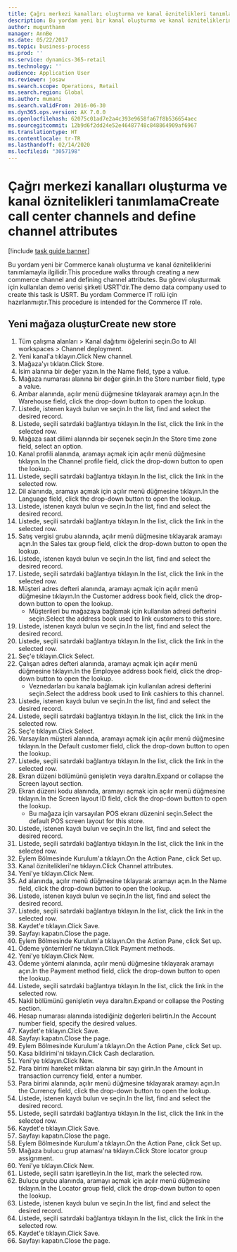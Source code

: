 ```yaml
---
title: Çağrı merkezi kanalları oluşturma ve kanal öznitelikleri tanımlama
description: Bu yordam yeni bir kanal oluşturma ve kanal özniteliklerini tanımlamayla ilgilidir.
author: mugunthanm
manager: AnnBe
ms.date: 05/22/2017
ms.topic: business-process
ms.prod: ''
ms.service: dynamics-365-retail
ms.technology: ''
audience: Application User
ms.reviewer: josaw
ms.search.scope: Operations, Retail
ms.search.region: Global
ms.author: mumani
ms.search.validFrom: 2016-06-30
ms.dyn365.ops.version: AX 7.0.0
ms.openlocfilehash: 62075c01ad7e2a4c393e9658fa67f8b536654aec
ms.sourcegitcommit: 12b9d6f2dd24e52e46487748c848864909af6967
ms.translationtype: HT
ms.contentlocale: tr-TR
ms.lasthandoff: 02/14/2020
ms.locfileid: "3057198"
---
```

# <a name="create-call-center-channels-and-define-channel-attributes"></a><span data-ttu-id="58910-103">Çağrı merkezi kanalları oluşturma ve kanal öznitelikleri tanımlama</span><span class="sxs-lookup"><span data-stu-id="58910-103">Create call center channels and define channel attributes</span></span>

[!include [task guide banner](../includes/task-guide-banner.md)]

<span data-ttu-id="58910-104">Bu yordam yeni bir Commerce kanalı oluşturma ve kanal özniteliklerini tanımlamayla ilgilidir.</span><span class="sxs-lookup"><span data-stu-id="58910-104">This procedure walks through creating a new commerce channel and defining channel attributes.</span></span> <span data-ttu-id="58910-105">Bu görevi oluşturmak için kullanılan demo verisi şirketi USRT'dir.</span><span class="sxs-lookup"><span data-stu-id="58910-105">The demo data company used to create this task is USRT.</span></span> <span data-ttu-id="58910-106">Bu yordam Commerce IT rolü için hazırlanmıştır.</span><span class="sxs-lookup"><span data-stu-id="58910-106">This procedure is intended for the Commerce IT role.</span></span>


## <a name="create-new-store"></a><span data-ttu-id="58910-107">Yeni mağaza oluştur</span><span class="sxs-lookup"><span data-stu-id="58910-107">Create new store</span></span>
1. <span data-ttu-id="58910-108">Tüm çalışma alanları > Kanal dağıtımı öğelerini seçin.</span><span class="sxs-lookup"><span data-stu-id="58910-108">Go to All workspaces > Channel deployment.</span></span>
2. <span data-ttu-id="58910-109">Yeni kanal'a tıklayın.</span><span class="sxs-lookup"><span data-stu-id="58910-109">Click New channel.</span></span>
3. <span data-ttu-id="58910-110">Mağaza'yı tıklatın.</span><span class="sxs-lookup"><span data-stu-id="58910-110">Click Store.</span></span>
4. <span data-ttu-id="58910-111">İsim alanına bir değer yazın.</span><span class="sxs-lookup"><span data-stu-id="58910-111">In the Name field, type a value.</span></span>
5. <span data-ttu-id="58910-112">Mağaza numarası alanına bir değer girin.</span><span class="sxs-lookup"><span data-stu-id="58910-112">In the Store number field, type a value.</span></span>
6. <span data-ttu-id="58910-113">Ambar alanında, açılır menü düğmesine tıklayarak aramayı açın.</span><span class="sxs-lookup"><span data-stu-id="58910-113">In the Warehouse field, click the drop-down button to open the lookup.</span></span>
7. <span data-ttu-id="58910-114">Listede, istenen kaydı bulun ve seçin.</span><span class="sxs-lookup"><span data-stu-id="58910-114">In the list, find and select the desired record.</span></span>
8. <span data-ttu-id="58910-115">Listede, seçili satırdaki bağlantıya tıklayın.</span><span class="sxs-lookup"><span data-stu-id="58910-115">In the list, click the link in the selected row.</span></span>
9. <span data-ttu-id="58910-116">Mağaza saat dilimi alanında bir seçenek seçin.</span><span class="sxs-lookup"><span data-stu-id="58910-116">In the Store time zone field, select an option.</span></span>
10. <span data-ttu-id="58910-117">Kanal profili alanında, aramayı açmak için açılır menü düğmesine tıklayın.</span><span class="sxs-lookup"><span data-stu-id="58910-117">In the Channel profile field, click the drop-down button to open the lookup.</span></span>
11. <span data-ttu-id="58910-118">Listede, seçili satırdaki bağlantıya tıklayın.</span><span class="sxs-lookup"><span data-stu-id="58910-118">In the list, click the link in the selected row.</span></span>
12. <span data-ttu-id="58910-119">Dil alanında, aramayı açmak için açılır menü düğmesine tıklayın.</span><span class="sxs-lookup"><span data-stu-id="58910-119">In the Language field, click the drop-down button to open the lookup.</span></span>
13. <span data-ttu-id="58910-120">Listede, istenen kaydı bulun ve seçin.</span><span class="sxs-lookup"><span data-stu-id="58910-120">In the list, find and select the desired record.</span></span>
14. <span data-ttu-id="58910-121">Listede, seçili satırdaki bağlantıya tıklayın.</span><span class="sxs-lookup"><span data-stu-id="58910-121">In the list, click the link in the selected row.</span></span>
15. <span data-ttu-id="58910-122">Satış vergisi grubu alanında, açılır menü düğmesine tıklayarak aramayı açın.</span><span class="sxs-lookup"><span data-stu-id="58910-122">In the Sales tax group field, click the drop-down button to open the lookup.</span></span>
16. <span data-ttu-id="58910-123">Listede, istenen kaydı bulun ve seçin.</span><span class="sxs-lookup"><span data-stu-id="58910-123">In the list, find and select the desired record.</span></span>
17. <span data-ttu-id="58910-124">Listede, seçili satırdaki bağlantıya tıklayın.</span><span class="sxs-lookup"><span data-stu-id="58910-124">In the list, click the link in the selected row.</span></span>
18. <span data-ttu-id="58910-125">Müşteri adres defteri alanında, aramayı açmak için açılır menü düğmesine tıklayın.</span><span class="sxs-lookup"><span data-stu-id="58910-125">In the Customer address book field, click the drop-down button to open the lookup.</span></span>
    * <span data-ttu-id="58910-126">Müşterileri bu mağazaya bağlamak için kullanılan adresi defterini seçin.</span><span class="sxs-lookup"><span data-stu-id="58910-126">Select the address book used to link customers to this store.</span></span>  
19. <span data-ttu-id="58910-127">Listede, istenen kaydı bulun ve seçin.</span><span class="sxs-lookup"><span data-stu-id="58910-127">In the list, find and select the desired record.</span></span>
20. <span data-ttu-id="58910-128">Listede, seçili satırdaki bağlantıya tıklayın.</span><span class="sxs-lookup"><span data-stu-id="58910-128">In the list, click the link in the selected row.</span></span>
21. <span data-ttu-id="58910-129">Seç'e tıklayın.</span><span class="sxs-lookup"><span data-stu-id="58910-129">Click Select.</span></span>
22. <span data-ttu-id="58910-130">Çalışan adres defteri alanında, aramayı açmak için açılır menü düğmesine tıklayın.</span><span class="sxs-lookup"><span data-stu-id="58910-130">In the Employee address book field, click the drop-down button to open the lookup.</span></span>
    * <span data-ttu-id="58910-131">Veznedarları bu kanala bağlamak için kullanılan adresi defterini seçin.</span><span class="sxs-lookup"><span data-stu-id="58910-131">Select the address book used to link cashiers to this channel.</span></span>  
23. <span data-ttu-id="58910-132">Listede, istenen kaydı bulun ve seçin.</span><span class="sxs-lookup"><span data-stu-id="58910-132">In the list, find and select the desired record.</span></span>
24. <span data-ttu-id="58910-133">Listede, seçili satırdaki bağlantıya tıklayın.</span><span class="sxs-lookup"><span data-stu-id="58910-133">In the list, click the link in the selected row.</span></span>
25. <span data-ttu-id="58910-134">Seç'e tıklayın.</span><span class="sxs-lookup"><span data-stu-id="58910-134">Click Select.</span></span>
26. <span data-ttu-id="58910-135">Varsayılan müşteri alanında, aramayı açmak için açılır menü düğmesine tıklayın.</span><span class="sxs-lookup"><span data-stu-id="58910-135">In the Default customer field, click the drop-down button to open the lookup.</span></span>
27. <span data-ttu-id="58910-136">Listede, seçili satırdaki bağlantıya tıklayın.</span><span class="sxs-lookup"><span data-stu-id="58910-136">In the list, click the link in the selected row.</span></span>
28. <span data-ttu-id="58910-137">Ekran düzeni bölümünü genişletin veya daraltın.</span><span class="sxs-lookup"><span data-stu-id="58910-137">Expand or collapse the Screen layout section.</span></span>
29. <span data-ttu-id="58910-138">Ekran düzeni kodu alanında, aramayı açmak için açılır menü düğmesine tıklayın.</span><span class="sxs-lookup"><span data-stu-id="58910-138">In the Screen layout ID field, click the drop-down button to open the lookup.</span></span>
    * <span data-ttu-id="58910-139">Bu mağaza için varsayılan POS ekranı düzenini seçin.</span><span class="sxs-lookup"><span data-stu-id="58910-139">Select the default POS screen layout for this store.</span></span>  
30. <span data-ttu-id="58910-140">Listede, istenen kaydı bulun ve seçin.</span><span class="sxs-lookup"><span data-stu-id="58910-140">In the list, find and select the desired record.</span></span>
31. <span data-ttu-id="58910-141">Listede, seçili satırdaki bağlantıya tıklayın.</span><span class="sxs-lookup"><span data-stu-id="58910-141">In the list, click the link in the selected row.</span></span>
32. <span data-ttu-id="58910-142">Eylem Bölmesinde Kurulum'a tıklayın.</span><span class="sxs-lookup"><span data-stu-id="58910-142">On the Action Pane, click Set up.</span></span>
33. <span data-ttu-id="58910-143">Kanal öznitelikleri'ne tıklayın.</span><span class="sxs-lookup"><span data-stu-id="58910-143">Click Channel attributes.</span></span>
34. <span data-ttu-id="58910-144">Yeni'ye tıklayın.</span><span class="sxs-lookup"><span data-stu-id="58910-144">Click New.</span></span>
35. <span data-ttu-id="58910-145">Ad alanında, açılır menü düğmesine tıklayarak aramayı açın.</span><span class="sxs-lookup"><span data-stu-id="58910-145">In the Name field, click the drop-down button to open the lookup.</span></span>
36. <span data-ttu-id="58910-146">Listede, istenen kaydı bulun ve seçin.</span><span class="sxs-lookup"><span data-stu-id="58910-146">In the list, find and select the desired record.</span></span>
37. <span data-ttu-id="58910-147">Listede, seçili satırdaki bağlantıya tıklayın.</span><span class="sxs-lookup"><span data-stu-id="58910-147">In the list, click the link in the selected row.</span></span>
38. <span data-ttu-id="58910-148">Kaydet'e tıklayın.</span><span class="sxs-lookup"><span data-stu-id="58910-148">Click Save.</span></span>
39. <span data-ttu-id="58910-149">Sayfayı kapatın.</span><span class="sxs-lookup"><span data-stu-id="58910-149">Close the page.</span></span>
40. <span data-ttu-id="58910-150">Eylem Bölmesinde Kurulum'a tıklayın.</span><span class="sxs-lookup"><span data-stu-id="58910-150">On the Action Pane, click Set up.</span></span>
41. <span data-ttu-id="58910-151">Ödeme yöntemleri'ne tıklayın.</span><span class="sxs-lookup"><span data-stu-id="58910-151">Click Payment methods.</span></span>
42. <span data-ttu-id="58910-152">Yeni'ye tıklayın.</span><span class="sxs-lookup"><span data-stu-id="58910-152">Click New.</span></span>
43. <span data-ttu-id="58910-153">Ödeme yöntemi alanında, açılır menü düğmesine tıklayarak aramayı açın.</span><span class="sxs-lookup"><span data-stu-id="58910-153">In the Payment method field, click the drop-down button to open the lookup.</span></span>
44. <span data-ttu-id="58910-154">Listede, seçili satırdaki bağlantıya tıklayın.</span><span class="sxs-lookup"><span data-stu-id="58910-154">In the list, click the link in the selected row.</span></span>
45. <span data-ttu-id="58910-155">Nakil bölümünü genişletin veya daraltın.</span><span class="sxs-lookup"><span data-stu-id="58910-155">Expand or collapse the Posting section.</span></span>
46. <span data-ttu-id="58910-156">Hesap numarası alanında istediğiniz değerleri belirtin.</span><span class="sxs-lookup"><span data-stu-id="58910-156">In the Account number field, specify the desired values.</span></span>
47. <span data-ttu-id="58910-157">Kaydet'e tıklayın.</span><span class="sxs-lookup"><span data-stu-id="58910-157">Click Save.</span></span>
48. <span data-ttu-id="58910-158">Sayfayı kapatın.</span><span class="sxs-lookup"><span data-stu-id="58910-158">Close the page.</span></span>
49. <span data-ttu-id="58910-159">Eylem Bölmesinde Kurulum'a tıklayın.</span><span class="sxs-lookup"><span data-stu-id="58910-159">On the Action Pane, click Set up.</span></span>
50. <span data-ttu-id="58910-160">Kasa bildirimi'ni tıklayın.</span><span class="sxs-lookup"><span data-stu-id="58910-160">Click Cash declaration.</span></span>
51. <span data-ttu-id="58910-161">Yeni'ye tıklayın.</span><span class="sxs-lookup"><span data-stu-id="58910-161">Click New.</span></span>
52. <span data-ttu-id="58910-162">Para birimi hareket miktarı alanına bir sayı girin.</span><span class="sxs-lookup"><span data-stu-id="58910-162">In the Amount in transaction currency field, enter a number.</span></span>
53. <span data-ttu-id="58910-163">Para birimi alanında, açılır menü düğmesine tıklayarak aramayı açın.</span><span class="sxs-lookup"><span data-stu-id="58910-163">In the Currency field, click the drop-down button to open the lookup.</span></span>
54. <span data-ttu-id="58910-164">Listede, istenen kaydı bulun ve seçin.</span><span class="sxs-lookup"><span data-stu-id="58910-164">In the list, find and select the desired record.</span></span>
55. <span data-ttu-id="58910-165">Listede, seçili satırdaki bağlantıya tıklayın.</span><span class="sxs-lookup"><span data-stu-id="58910-165">In the list, click the link in the selected row.</span></span>
56. <span data-ttu-id="58910-166">Kaydet'e tıklayın.</span><span class="sxs-lookup"><span data-stu-id="58910-166">Click Save.</span></span>
57. <span data-ttu-id="58910-167">Sayfayı kapatın.</span><span class="sxs-lookup"><span data-stu-id="58910-167">Close the page.</span></span>
58. <span data-ttu-id="58910-168">Eylem Bölmesinde Kurulum'a tıklayın.</span><span class="sxs-lookup"><span data-stu-id="58910-168">On the Action Pane, click Set up.</span></span>
59. <span data-ttu-id="58910-169">Mağaza bulucu grup ataması'na tıklayın.</span><span class="sxs-lookup"><span data-stu-id="58910-169">Click Store locator group assignment.</span></span>
60. <span data-ttu-id="58910-170">Yeni'ye tıklayın.</span><span class="sxs-lookup"><span data-stu-id="58910-170">Click New.</span></span>
61. <span data-ttu-id="58910-171">Listede, seçili satırı işaretleyin.</span><span class="sxs-lookup"><span data-stu-id="58910-171">In the list, mark the selected row.</span></span>
62. <span data-ttu-id="58910-172">Bulucu grubu alanında, aramayı açmak için açılır menü düğmesine tıklayın.</span><span class="sxs-lookup"><span data-stu-id="58910-172">In the Locator group field, click the drop-down button to open the lookup.</span></span>
63. <span data-ttu-id="58910-173">Listede, istenen kaydı bulun ve seçin.</span><span class="sxs-lookup"><span data-stu-id="58910-173">In the list, find and select the desired record.</span></span>
64. <span data-ttu-id="58910-174">Listede, seçili satırdaki bağlantıya tıklayın.</span><span class="sxs-lookup"><span data-stu-id="58910-174">In the list, click the link in the selected row.</span></span>
65. <span data-ttu-id="58910-175">Kaydet'e tıklayın.</span><span class="sxs-lookup"><span data-stu-id="58910-175">Click Save.</span></span>
66. <span data-ttu-id="58910-176">Sayfayı kapatın.</span><span class="sxs-lookup"><span data-stu-id="58910-176">Close the page.</span></span>

